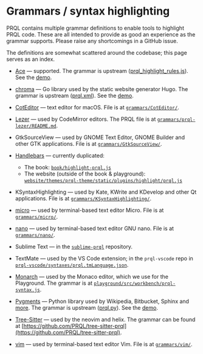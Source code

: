 # Grammars / syntax highlighting

PRQL contains multiple grammar definitions to enable tools to highlight PRQL
code. These are all intended to provide as good an experience as the grammar
supports. Please raise any shortcomings in a GitHub issue.

The definitions are somewhat scattered around the codebase; this page serves as
an index.

- [Ace](https://ace.c9.io/) — supported. The grammar is upstream
  ([prql_highlight_rules.js](https://github.com/ajaxorg/ace/blob/master/src/mode/prql_highlight_rules.js)).
  See the [demo](https://prql-lang.org/demos/ace-demo).

- [chroma](https://github.com/alecthomas/chroma) — Go library used by the static
  website generator Hugo. The grammar is upstream
  ([prql.xml](https://github.com/alecthomas/chroma/blob/master/lexers/embedded/prql.xml)).
  See the [demo](https://swapoff.org/chroma/playground/).

- [CotEditor](https://coteditor.com/) — text editor for macOS. File is at
  [`grammars/CotEditor/`](https://github.com/PRQL/prql/tree/main/grammars/CotEditor/).

- [Lezer](https://lezer.codemirror.net/) — used by CodeMirror editors. The PRQL
  file is at
  [`grammars/prql-lezer/README.md`](https://github.com/PRQL/prql/tree/main/grammars/prql-lezer/README.md).

- GtkSourceView — used by GNOME Text Editor, GNOME Builder and other GTK
  applications. File is at
  [`grammars/GtkSourceView/`](https://github.com/PRQL/prql/tree/main/grammars/GtkSourceView/).

- [Handlebars](https://handlebarsjs.com/) — currently duplicated:

  - The book:
    [`book/highlight-prql.js`](https://github.com/PRQL/prql/blob/main/web/book/highlight-prql.js)
  - The website (outside of the book & playground):
    [`website/themes/prql-theme/static/plugins/highlight/prql.js`](https://github.com/PRQL/prql/blob/main/web/book/highlight-prql.js)

- KSyntaxHighlighting — used by Kate, KWrite and KDevelop and other Qt
  applications. File is at
  [`grammars/KSyntaxHighlighting/`](https://github.com/PRQL/prql/tree/main/grammars/KSyntaxHighlighting/).

- [micro](https://micro-editor.github.io/) — used by terminal-based text editor
  Micro. File is at
  [`grammars/micro/`](https://github.com/PRQL/prql/tree/main/grammars/micro/).

- [nano](https://nano-editor.org/) — used by terminal-based text editor GNU
  nano. File is at
  [`grammars/nano/`](https://github.com/PRQL/prql/tree/main/grammars/nano/).

- Sublime Text — in the [`sublime-prql`](https://github.com/PRQL/sublime-prql/)
  repository.

- TextMate — used by the VS Code extension; in the `prql-vscode` repo in
  [`prql-vscode/syntaxes/prql.tmLanguage.json`](https://github.com/PRQL/prql-vscode/blob/main/syntaxes/prql.tmLanguage.json).

- [Monarch](https://microsoft.github.io/monaco-editor/monarch.html) — used by
  the Monaco editor, which we use for the Playground. The grammar is at
  [`playground/src/workbench/prql-syntax.js`](https://github.com/PRQL/prql/blob/main/web/playground/src/workbench/prql-syntax.js).

- [Pygments](https://pygments.org/) — Python library used by Wikipedia,
  Bitbucket, Sphinx and [more](https://pygments.org/faq/#who-uses-pygments). The
  grammar is upstream
  ([prql.py](https://github.com/pygments/pygments/blob/master/pygments/lexers/prql.py)).
  See the [demo](https://pygments.org/demo/).

- [Tree-Sitter](https://tree-sitter.github.io/tree-sitter) — used by the neovim
  and helix. The grammar can be found at
  [https://github.com/PRQL/tree-sitter-prql](https://github.com/PRQL/tree-sitter-prql).

- [vim](https://www.vim.org/) — used by terminal-based text editor Vim. File is
  at [`grammars/vim/`](https://github.com/PRQL/prql/tree/main/grammars/vim/).
